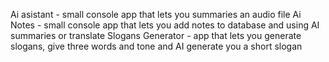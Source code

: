 Ai asistant - small console app that lets you summaries an audio file
Ai Notes - small console app that lets you add notes to database and using AI summaries or translate
Slogans Generator - app that lets you generate slogans, give three words and tone and AI generate you a short slogan
